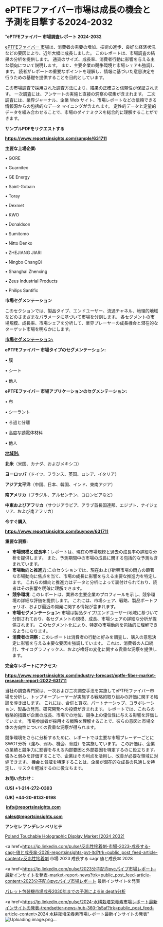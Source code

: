 # ePTFEファイバー市場は成長の機会と予測を目撃する2024-2032

"<strong>ePTFEファイバー 市場調査レポート 2024-2032</strong>

<a href=https://www.reportsinsights.com/sample/631711>ePTFEファイバー 市場</a>は、消費者の需要の増加、技術の進歩、良好な経済状況などの要因により、近年大幅に成長しました。 このレポートは、市場調査の結果の分析を提供します。 通貨のサイズ、成長率、消費者行動に影響を与える主な傾向について説明します。 また、主要企業の競争環境と市場シェアも強調します。 読者がレポートの重要なポイントを理解し、情報に基づいた意思決定を行うための基礎を提供することを目的としています。

この市場調査で採用された調査方法により、結果の正確さと信頼性が保証されます。 一次調査には、アンケートの実施と直接の洞察の収集が含まれます。 二次調査には、業界ジャーナル、企業 Web サイト、市場レポートなどの信頼できる情報源からの包括的なデータ マイニングが含まれます。 定性的データと定量的データを組み合わせることで、市場のダイナミクスを総合的に理解することができます。

<strong><b>サンプルPDFをリクエストする</b></strong>

<a href=https://www.reportsinsights.com/sample/631711><strong><u>https://www.reportsinsights.com/sample/631711</u></strong></a>

<strong>主要な上場企業:</strong>

• GORE

• Guarnitex

• GE Energy

• Saint-Gobain

• Toray

• Dexmet

• KWO

• Donaldson

• Sumitomo

• Nitto Denko

• ZHEJIANG JIARI

• Ningbo ChangQi

• Shanghai Zhenxing

• Zeus Industrial Products

• Philips Santific

<strong>市場セグメンテーション</strong>

このセクションでは、製品タイプ、エンドユーザー、流通チャネル、地理的地域などのさまざまなパラメータに基づいて市場を分割します。 各セグメントの市場規模、成長率、市場シェアを分析して、業界プレーヤーの成長機会と潜在的なターゲット市場を明らかにします。

<strong><u>市場セグメンテーション</u></strong><strong><u>:</u></strong>

<strong>ePTFEファイバー 市場タイプのセグメンテーション:</strong>

• 膜

• シート

• 他人

<strong>ePTFEファイバー 市場アプリケーションのセグメンテーション:</strong>

• 布

• シーラント

• ろ過と分離

• 高度な誘電体材料

• 他人

<strong><u>地域別</u></strong><strong><u>:</u></strong>

<strong>北米</strong>（米国、カナダ、およびメキシコ）

<strong>ヨーロッパ</strong>（ドイツ、フランス、英国、ロシア、イタリア）

<strong>アジア太平洋</strong>（中国、日本、韓国、インド、東南アジア）

<strong>南アメリカ</strong>（ブラジル、アルゼンチン、コロンビアなど）

<strong>中東およびアフリカ</strong>（サウジアラビア、アラブ首長国連邦、エジプト、ナイジェリア、および南アフリカ）

<strong>今すぐ購入</strong>

<a href=https://www.reportsinsights.com/buynow/631711><strong><u>https://www.reportsinsights.com/buynow/631711</u></strong></a>

<strong>重要な洞察:</strong>
<ul>
  <li><strong>市場規模と成長率：</strong>レポートは、現在の市場規模と過去の成長率の詳細な分析を提供します。 また、予測期間中の市場の成長に関する包括的な予測も含まれています。</li>
  <li><strong>市場動向と推進力:</strong>このセクションでは、現在および新興市場の両方の顕著な市場動向に焦点を当て、市場の成長に影響を与える主要な推進力を特定します。 これらの傾向と推進力はデータと分析によって裏付けられており、読者はその影響を明確に理解できます。</li>
  <li><strong>競争環境</strong>: このレポートは、業界の主要企業のプロフィールを示し、競争環境の詳細な評価を提供します。 これには、市場シェア、戦略、製品ポートフォリオ、および最近の開発に関する情報が含まれます。</li>
  <li><strong>市場セグメンテーション: </strong>市場は製品タイプ/エンドユーザー/地域に基づいて分割されており、各セグメントの規模、成長、市場シェアの詳細な分析が提供されます。 このセグメント化により、特定の市場動向を包括的に理解できるようになります。</li>
  <li><strong>消費者の洞察 : </strong>このレポートは消費者の行動と好みを調査し、購入の意思決定に影響を与える主要な要因を強調しています。 これは、消費者の人口統計、サイコグラフィックス、および嗜好の変化に関する貴重な洞察を提供します。</li>
</ul>
<strong>完全なレポートにアクセス:</strong>

<a href=https://www.reportsinsights.com/industry-forecast/eptfe-fiber-market-research-report-2022-631711><strong><u><b>https://www.reportsinsights.com/industry-forecast/eptfe-fiber-market-research-report-2022-631711</b></u></strong></a>

当社の調査専門家は、一次および二次調査手法を実施してePTFEファイバー市場を分析し、トップキープレーヤーが実施する戦略的取り組みの評価に関する結論を導き出します。 これには、合併と買収、パートナーシップ、コラボレーション、製品の発売、研究開発への投資が含まれます。 レポートでは、これらの戦略的措置が企業の成長、市場での地位、競争上の優位性に与える影響を評価しています。 市場参加者が採用する戦略を理解することで、彼らの意図と市場全体の方向性についての貴重な洞察が得られます。

競争環境をさらに分析するために、レポートでは主要な市場プレーヤーごとにSWOT分析（強み、弱み、機会、脅威）を実施しています。 この評価は、企業の業績と競争力に影響を与える内部要因と外部要因を特定するのに役立ちます。 強みと弱みを評価することで、企業はその利点を活用し、改善が必要な領域に対処できます。 機会と脅威を特定することは、企業が潜在的な成長の見通しを特定し、リスクを軽減するのに役立ちます。

<strong>お問い合わせ：</strong>

<strong>(US) +1-214-272-0393</strong>

<strong>(UK) +44-20-8133-9198</strong>

<strong> </strong><a href=info@reportsinsights.com><strong><u>info@reportsinsights.com</u></strong></a>

<a href=sales@reportsinsights.com><strong><u>sales@reportsinsights.com</u></strong></a>

<strong>アンセレ アンデレン ベリヒテ</strong>

<a href=https://www.linkedin.com/pulse/poland-touchable-holographic-display-market-2024-top-od8xf/>Poland Touchable Holographic Display Market [2024 2032]</a>

<a href=https://jp.linkedin.com/pulse/反応性接着剤-市場-2023-成長する-cagr-値と成長率-2028-reportsinsights-pvt-ltd?trk=public_post_feed-article-content>反応性接着剤 市場 2023 成長する cagr 値と成長率 2028</a>

<a href=https://jp.linkedin.com/pulse/2023分子配向pvcパイプ市場レポート-最新インサイトを発表-market-report-news?trk=public_post_feed-article-content>2023分子配向pvcパイプ市場レポート 最新インサイトを発表</a>

<a href=https://www.linkedin.com/pulse/パレット包装機市場成長2030年までの予測によるin-depth分析-reports-insights-expert-7tzve/>パレット包装機市場成長2030年までの予測によるin depth分析</a>

<a href=https://jp.linkedin.com/pulse/2024-水耕栽培栄養素市場レポート最新インサイトの発表-trendsetter-news-hub-360-1s5af?trk=public_post_feed-article-content>2024 水耕栽培栄養素市場レポート最新インサイトの発表</a>"
![Uploading image.png…]()
